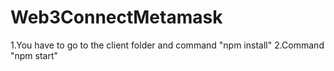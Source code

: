 # Web3ConnectMetamask

1.You have to go to the client folder and command "npm install"
2.Command "npm start"
